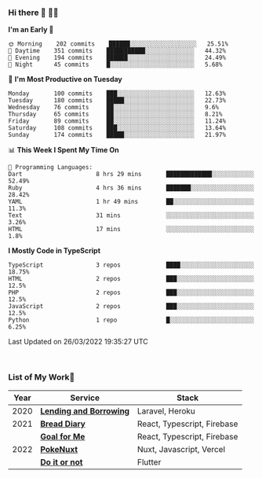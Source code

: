 ### Hi there 👋 🧑‍💻



<!--START_SECTION:waka-->
**I'm an Early 🐤** 

```text
🌞 Morning    202 commits    ██████░░░░░░░░░░░░░░░░░░░   25.51% 
🌆 Daytime    351 commits    ███████████░░░░░░░░░░░░░░   44.32% 
🌃 Evening    194 commits    ██████░░░░░░░░░░░░░░░░░░░   24.49% 
🌙 Night      45 commits     █░░░░░░░░░░░░░░░░░░░░░░░░   5.68%

```
📅 **I'm Most Productive on Tuesday** 

```text
Monday       100 commits    ███░░░░░░░░░░░░░░░░░░░░░░   12.63% 
Tuesday      180 commits    █████░░░░░░░░░░░░░░░░░░░░   22.73% 
Wednesday    76 commits     ██░░░░░░░░░░░░░░░░░░░░░░░   9.6% 
Thursday     65 commits     ██░░░░░░░░░░░░░░░░░░░░░░░   8.21% 
Friday       89 commits     ██░░░░░░░░░░░░░░░░░░░░░░░   11.24% 
Saturday     108 commits    ███░░░░░░░░░░░░░░░░░░░░░░   13.64% 
Sunday       174 commits    █████░░░░░░░░░░░░░░░░░░░░   21.97%

```


📊 **This Week I Spent My Time On** 

```text
💬 Programming Languages: 
Dart                     8 hrs 29 mins       █████████████░░░░░░░░░░░░   52.49% 
Ruby                     4 hrs 36 mins       ███████░░░░░░░░░░░░░░░░░░   28.42% 
YAML                     1 hr 49 mins        ██░░░░░░░░░░░░░░░░░░░░░░░   11.3% 
Text                     31 mins             ░░░░░░░░░░░░░░░░░░░░░░░░░   3.26% 
HTML                     17 mins             ░░░░░░░░░░░░░░░░░░░░░░░░░   1.8%

```

**I Mostly Code in TypeScript** 

```text
TypeScript               3 repos             ████░░░░░░░░░░░░░░░░░░░░░   18.75% 
HTML                     2 repos             ███░░░░░░░░░░░░░░░░░░░░░░   12.5% 
PHP                      2 repos             ███░░░░░░░░░░░░░░░░░░░░░░   12.5% 
JavaScript               2 repos             ███░░░░░░░░░░░░░░░░░░░░░░   12.5% 
Python                   1 repo              █░░░░░░░░░░░░░░░░░░░░░░░░   6.25%

```



 Last Updated on 26/03/2022 19:35:27 UTC
<!--END_SECTION:waka-->


<br />

### List of My Work🚀

| Year | Service | Stack |
|--|--|--|
| 2020 | [**Lending and Borrowing**](https://lending-and-borrowing.herokuapp.com/) | Laravel, Heroku |
| 2021 | [**Bread Diary**](https://bread-diary-web.web.app/) | React, Typescript, Firebase |
|  | [**Goal for Me**](https://goal-for-me.web.app/) | React, Typescript, Firebase |
| 2022 | [**PokeNuxt**](https://pokenuxt.vercel.app/) | Nuxt, Javascript, Vercel |
|  | [**Do it or not**](https://apps.apple.com/jp/app/do-it-or-not/id1613818865) | Flutter |
